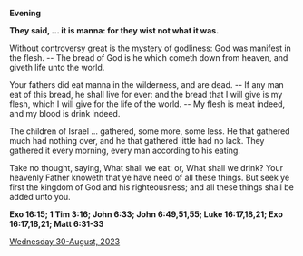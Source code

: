 **Evening**

**They said, ... it is manna: for they wist not what it was.**
 
Without controversy great is the mystery of godliness: God was manifest in the flesh. -- The bread of God is he which cometh down from heaven, and giveth life unto the world.
 
Your fathers did eat manna in the wilderness, and are dead. -- If any man eat of this bread, he shall live for ever: and the bread that I will give is my flesh, which I will give for the life of the world. -- My flesh is meat indeed, and my blood is drink indeed.
 
The children of Israel ... gathered, some more, some less. He that gathered much had nothing over, and he that gathered little had no lack. They gathered it every morning, every man according to his eating.
 
Take no thought, saying, What shall we eat: or, What shall we drink? Your heavenly Father knoweth that ye have need of all these things. But seek ye first the kingdom of God and his righteousness; and all these things shall be added unto you.  

**Exo 16:15; 1 Tim 3:16; John 6:33; John 6:49,51,55; Luke 16:17,18,21; Exo 16:17,18,21; Matt 6:31-33**

[Wednesday 30-August, 2023](https://t.me/daily_light)
